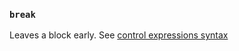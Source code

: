 ### `break`

Leaves a block early. See [control expressions syntax](https://docs.ruby-lang.org/en/3.3/syntax/control_expressions_rdoc.html)
